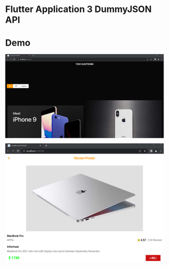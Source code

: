 # Flutter Application 3 DummyJSON API 

# Demo
![Logo](https://github.com/alisafin20/Supplier/blob/11d00d021152af424ec1c6bac7d649ed70716cfd/Halaman%20Awal.png)

![Logo](https://github.com/alisafin20/Supplier/blob/a5f849cb7843f29c25a16d3061dcd247cac6dee6/Barang.png)

